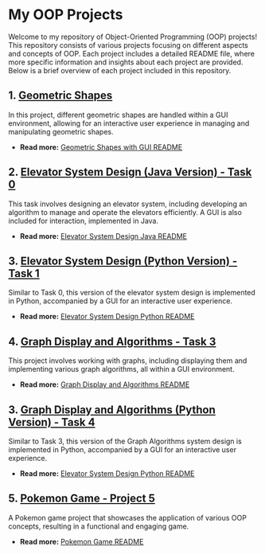 # My OOP Projects

Welcome to my repository of Object-Oriented Programming (OOP) projects! This repository consists of various projects focusing on different aspects and concepts of OOP. Each project includes a detailed README file, where more specific information and insights about each project are provided. Below is a brief overview of each project included in this repository.

## 1. [Geometric Shapes](./GeometricsShapes)

In this project, different geometric shapes are handled within a GUI environment, allowing for an interactive user experience in managing and manipulating geometric shapes.

- **Read more:** [Geometric Shapes with GUI README](./GeometricsShapes/README.md)

## 2. [Elevator System Design (Java Version) - Task 0](./Task0_ElevatorSystem)

This task involves designing an elevator system, including developing an algorithm to manage and operate the elevators efficiently. A GUI is also included for interaction, implemented in Java.

- **Read more:** [Elevator System Design Java README](./Task0_ElevatorSystem/README.md)

## 3. [Elevator System Design (Python Version) - Task 1](./Task1_ElevatorSystem)

Similar to Task 0, this version of the elevator system design is implemented in Python, accompanied by a GUI for an interactive user experience.

- **Read more:** [Elevator System Design Python README](./Task1_ElevatorSystem/README.md)

## 4. [Graph Display and Algorithms - Task 3](./Task2_DirectedWeightedGraphAlgorithms)

This project involves working with graphs, including displaying them and implementing various graph algorithms, all within a GUI environment.

- **Read more:** [Graph Display and Algorithms README](./Task2_DirectedWeightedGraphAlgorithms/README.md)

## 3. [Graph Display and Algorithms (Python Version) - Task 4](./Task3_DirectedWeightedGraph)

Similar to Task 3, this version of the Graph Algorithms system design is implemented in Python, accompanied by a GUI for an interactive user experience.

- **Read more:** [Elevator System Design Python README](./Task3_DirectedWeightedGraph/README.md)

## 5. [Pokemon Game - Project 5](./Task4_PokemonGame)

A Pokemon game project that showcases the application of various OOP concepts, resulting in a functional and engaging game.

- **Read more:** [Pokemon Game README](./Task4_PokemonGame/README.md)
